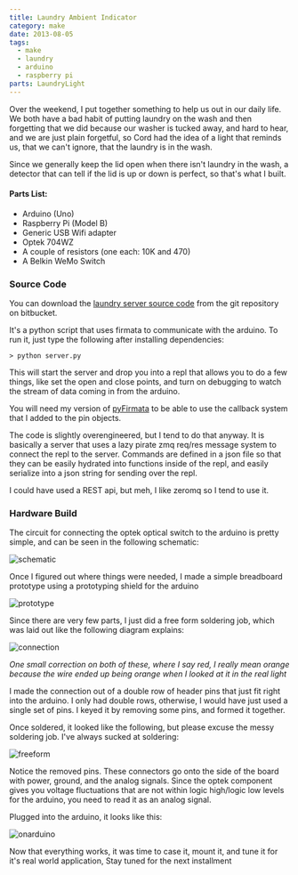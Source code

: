 ```yaml
---
title: Laundry Ambient Indicator
category: make
date: 2013-08-05
tags:
  - make
  - laundry
  - arduino
  - raspberry pi
parts: LaundryLight
---
```


Over the weekend, I put together something to help us out in our daily life.  We both have a bad habit of
putting laundry on the wash and then forgetting that we did because our washer is tucked away, and hard to hear, and
we are just plain forgetful, so Cord had the idea of a light that reminds us, that we can't ignore, that the laundry
is in the wash.

Since we generally keep the lid open when there isn't laundry in the wash, a detector that can tell if the lid is up
or down is perfect, so that's what I built.

#### Parts List:

* Arduino (Uno)
* Raspberry Pi (Model B)
* Generic USB Wifi adapter
* Optek 704WZ
* A couple of resistors (one each: 10K and 470)
* A Belkin WeMo Switch

### Source Code

You can download the [laundry server source code][] from the git repository on bitbucket.

It's a python script that uses firmata to communicate with the arduino.  To run it, just type the following after
installing dependencies:

    > python server.py

This will start the server and drop you into a repl that allows you to do a few things, like set the open and close
points, and turn on debugging to watch the stream of data coming in from the arduino.

You will need my version of [pyFirmata][] to be able to use the callback system that I added to the pin objects.

The code is slightly overengineered, but I tend to do that anyway. It is basically a server that uses a lazy pirate zmq req/res message system to connect the repl to the server. Commands are defined in a json file so that they can be easily hydrated into functions inside of the repl, and easily serialize into a json string for sending over the repl.

I could have used a REST api, but meh, I like zeromq so I tend to use it.

### Hardware Build

The circuit for connecting the optek optical switch to the arduino is pretty simple, and can be seen in the following
schematic:

![schematic][schematic]

Once I figured out where things were needed, I made a simple breadboard prototype using a prototyping shield for the arduino

![prototype][prototype]

Since there are very few parts, I just did a free form soldering job, which was laid out like the following diagram
explains:

![connection][connection]

*One small correction on both of these, where I say red, I really mean orange because the wire ended up being orange
when I looked at it in the real light*

I made the connection out of a double row of header pins that just fit right into the arduino.  I only had
double rows, otherwise, I would have just used a single set of pins.  I keyed it by removing some pins, and formed it
together.

Once soldered, it looked like the following, but please excuse the messy soldering job.  I've always sucked at soldering:

![freeform][freeform]

Notice the removed pins. These connectors go onto the side of the board with power, ground, and the analog signals. Since the optek component gives you voltage fluctuations that are not within logic high/logic low levels for the arduino, you need to read it as an analog signal.

Plugged into the arduino, it looks like this:

![onarduino][onarduino]
 
Now that everything works, it was time to case it, mount it, and tune it for it's real world application, Stay tuned for the next installment

[laundry server source code]: https://bitbucket.org/russellhay/laundry
[pyFirmata]: https://github.com/RussTheAerialist/pyFirmata
[schematic]: /static/images/making/laundry/optoswitch_schematic.png "Schematic Drawing"
[prototype]: /thumbnails/breadboard_page.jpg "Breadboard"
[connection]: /static/images/making/laundry/laundryfreeform.png "Free-Form Layout"
[freeform]: /thumbnails/freeform_page.jpg "Free-Form Soldering Job"
[onarduino]: /thumbnails/onArduino_page.jpg "Connector plugged into the arduino"
